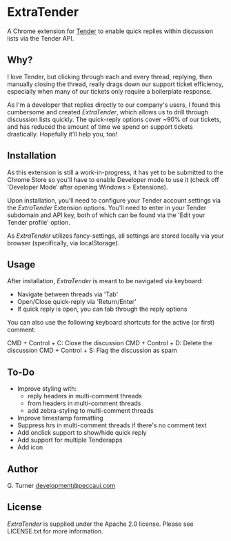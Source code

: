 ExtraTender
================================

A Chrome extension for [Tender](http://tenderapp.com) to enable quick replies within discussion lists via the Tender API.

Why?
----

I love Tender, but clicking through each and every thread, replying, then manually closing the thread, really drags down our support ticket efficiency, especially when many of our tickets only require a boilerplate response. 

As I'm a developer that replies directly to our company's users, I found this cumbersome and created *ExtraTender*, which allows us to drill through discussion lists quickly. The quick-reply options cover ~90% of our tickets, and has reduced the amount of time we spend on support tickets drastically. Hopefully it'll help you, too!


Installation
------------

As this extension is still a work-in-progress, it has yet to be submitted to the Chrome Store so you'll have to enable Developer mode to use it (check off 'Developer Mode' after opening Windows > Extensions).

Upon installation, you'll need to configure your Tender account settings via the *ExtraTender* Extension options. You'll need to enter in your Tender subdomain and API key, both of which can be found via the 'Edit your Tender profile' option.

As *ExtraTender* utilizes fancy-settings, all settings are stored locally via your browser (specifically, via localStorage). 

Usage
-----

After installation, *ExtraTender* is meant to be navigated via keyboard:

- Navigate between threads via 'Tab'
- Open/Close quick-reply via 'Return/Enter'
- If quick reply is open, you can tab through the reply options

You can also use the following keyboard shortcuts for the active (or first) comment:

CMD + Control + C: Close the discussion
CMD + Control + D: Delete the discussion
CMD + Control + S: Flag the discussion as spam

To-Do
-----

- Improve styling with:
	- reply headers in multi-comment threads
	- from headers in multi-comment threads
	- add zebra-styling to multi-comment threads
- Improve timestamp formatting
- Suppress hrs in multi-comment threads if there's no comment text
- Add onclick support to show/hide quick reply
- Add support for multiple Tenderapps
- Add icon

Author
------
G. Turner
development@peccaui.com

License
-------

*ExtraTender* is supplied under the Apache 2.0 license. Please see LICENSE.txt for more information.
